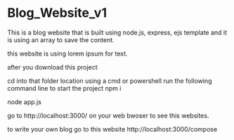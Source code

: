 # Blog_Website_v1
This is a blog website that is built using node.js, express, ejs template and it is using an array to save the content.

this website is using lorem ipsum for text.

after you download this project

cd into that folder location using a cmd or powershell
run the following command line to start the project
npm i

node app.js

go to http://localhost:3000/ on your web bwoser to see this websites.

to write your own blog go to this website http://localhost:3000/compose
